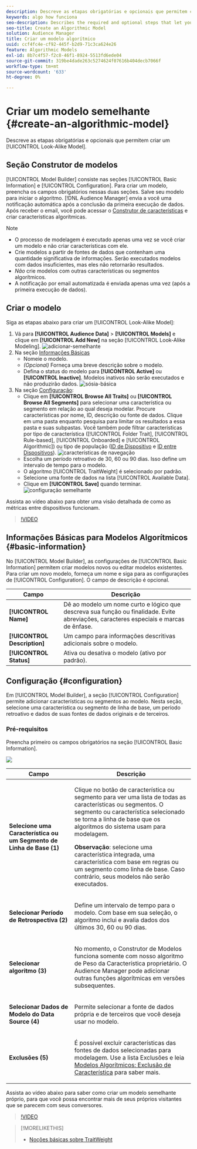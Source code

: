 ```yaml
---
description: Descreve as etapas obrigatórias e opcionais que permitem criar um modelo algorítmico no Construtor de modelos.
keywords: algo how funciona
seo-description: Describes the required and optional steps that let you create an algorithmic model in Model Builder.
seo-title: Create an Algorithmic Model
solution: Audience Manager
title: Criar um modelo algorítmico
uuid: ccf4fc4e-cf92-445f-b2d9-71c3ca624e26
feature: Algorithmic Models
exl-id: 8b7c4f57-f2c8-46f1-8924-5513fd6ede04
source-git-commit: 319be4dade263c5274624f07616b404decb7066f
workflow-type: tm+mt
source-wordcount: '633'
ht-degree: 0%

---
```


# Criar um modelo semelhante {#create-an-algorithmic-model}

Descreve as etapas obrigatórias e opcionais que permitem criar um [!UICONTROL Look-Alike Model].

## Seção Construtor de modelos

[!UICONTROL Model Builder] consiste nas seções [!UICONTROL Basic Information] e [!UICONTROL Configuration]. Para criar um modelo, preencha os campos obrigatórios nessas duas seções. Salve seu modelo para iniciar o algoritmo. [!DNL Audience Manager] envia a você uma notificação automática após a conclusão da primeira execução de dados. Após receber o email, você pode acessar o [Construtor de características](../../features/traits/about-trait-builder.md) e criar características algorítmicas.

>[!NOTE]
>
>* O processo de modelagem é executado apenas uma vez se você criar um modelo e não criar características com ele.
>* Crie modelos a partir de fontes de dados que contenham uma quantidade significativa de informações. Serão executados modelos com dados insuficientes, mas eles não retornarão resultados.
>* *Não* crie modelos com outras características ou segmentos algorítmicos.
>* A notificação por email automatizada é enviada apenas uma vez (após a primeira execução de dados).

## Criar o modelo

Siga as etapas abaixo para criar um [!UICONTROL Look-Alike Model]:

1. Vá para **[!UICONTROL Audience Data]** > **[!UICONTROL Models]** e clique em **[!UICONTROL Add New]** na seção [!UICONTROL Look-Alike Modeling].
   ![adicionar-semelhante](assets/look-alike-add.png)
1. Na seção [Informações Básicas](../../features/algorithmic-models/create-model.md#basic-information)
   * Nomeie o modelo.
   * *(Opcional)* Forneça uma breve descrição sobre o modelo.
   * Defina o status do modelo para **[!UICONTROL Active]** ou **[!UICONTROL Inactive]**. Modelos inativos não serão executados e não produzirão dados.
     ![sósia-básica](assets/look-alike-basic.png)
1. Na seção [Configuração](../../features/algorithmic-models/create-model.md#configuration):
   * Clique em **[!UICONTROL Browse All Traits]** ou **[!UICONTROL Browse All Segments]** para selecionar uma característica ou segmento em relação ao qual deseja modelar. Procure características por nome, ID, descrição ou fonte de dados. Clique em uma pasta enquanto pesquisa para limitar os resultados a essa pasta e suas subpastas. Você também pode filtrar características por tipo de característica ([!UICONTROL Folder Trait], [!UICONTROL Rule-based], [!UICONTROL Onboarded] e [!UICONTROL Algorithmic]) ou tipo de população ([ID de Dispositivo](../../reference/ids-in-aam.md) e [ID entre Dispositivos](../../reference/ids-in-aam.md)).
     ![características de navegação](assets/browse-traits.png)
   * Escolha um período retroativo de 30, 60 ou 90 dias. Isso define um intervalo de tempo para o modelo.
   * O algoritmo [!UICONTROL TraitWeight] é selecionado por padrão.
   * Selecione uma fonte de dados na lista [!UICONTROL Available Data].
   * Clique em **[!UICONTROL Save]** quando terminar.
     ![configuração semelhante](assets/look-alike-configuration.png)

Assista ao vídeo abaixo para obter uma visão detalhada de como as métricas entre dispositivos funcionam.

>[!VIDEO](https://experienceleague.adobe.com/docs/audience-manager-learn/tutorials/build-and-manage-audiences/profile-merge/understanding-cross-device-metrics-in-audience-manager.html?lang=pt-BR)

## Informações Básicas para Modelos Algorítmicos {#basic-information}

<!-- r_model_basic.xml -->

No [!UICONTROL Model Builder], as configurações de [!UICONTROL Basic Information] permitem criar modelos novos ou editar modelos existentes. Para criar um novo modelo, forneça um nome e siga para as configurações de [!UICONTROL Configuration]. O campo de descrição é opcional.

| Campo | Descrição |
|---|---|
| **[!UICONTROL Name]** | Dê ao modelo um nome curto e lógico que descreva sua função ou finalidade. Evite abreviações, caracteres especiais e marcas de ênfase. |
| **[!UICONTROL Description]** | Um campo para informações descritivas adicionais sobre o modelo. |
| **[!UICONTROL Status]** | Ativa ou desativa o modelo (ativo por padrão). |

## Configuração {#configuration}

Em [!UICONTROL Model Builder], a seção [!UICONTROL Configuration] permite adicionar características ou segmentos ao modelo. Nesta seção, selecione uma característica ou segmento de linha de base, um período retroativo e dados de suas fontes de dados originais e de terceiros.

<!-- r_model_configuration.xml -->

### Pré-requisitos

Preencha primeiro os campos obrigatórios na seção [!UICONTROL Basic Information].

![](assets/lam_exclude_traits_numbered.png)

<table id="table_7A6BE5E5498D4776A30323B743954150"> 
 <thead> 
  <tr> 
   <th colname="col1" class="entry"> Campo </th> 
   <th colname="col2" class="entry"> Descrição </th> 
  </tr> 
 </thead>
 <tbody> 
  <tr> 
   <td colname="col1"> <p><b>Selecione uma Característica ou um Segmento de Linha de Base (1)</b> </p> </td> 
   <td colname="col2"> <p>Clique no botão de característica ou segmento para ver uma lista de todas as características ou segmentos. O segmento ou característica selecionado se torna a linha de base que os algoritmos do sistema usam para modelagem. </p> <p> <p><b>Observação</b>: selecione uma característica integrada, uma característica com base em regras ou um segmento como linha de base. Caso contrário, seus modelos não serão executados. </p> </p> </td> 
  </tr> 
  <tr> 
   <td colname="col1"> <p><b>Selecionar Período de Retrospectiva (2)</b> </p> </td> 
   <td colname="col2"> <p>Define um intervalo de tempo para o modelo. Com base em sua seleção, o algoritmo inclui e avalia dados dos últimos 30, 60 ou 90 dias. </p> </td> 
  </tr> 
  <tr> 
   <td colname="col1"> <p><b>Selecionar algoritmo (3)</b> </p> </td> 
   <td colname="col2"> <p>No momento, o Construtor de Modelos funciona somente com nosso algoritmo <span class="keyword"> de Peso da Característica</span> proprietário. <span class="keyword"> O Audience Manager</span> pode adicionar outras funções algorítmicas em versões subsequentes. </p> </td>
  </tr>
  <tr> 
   <td colname="col1"> <p><b>Selecionar Dados de Modelo do Data Source (4)</b> </p> </td> 
   <td colname="col2"> <p>Permite selecionar a fonte de dados própria e de terceiros que você deseja usar no modelo. </p> </td>
  </tr> 
  <tr> 
   <td colname="col1"> <p><b>Exclusões (5)</b> </p> </td> 
   <td colname="col2"> <p>É possível excluir características das fontes de dados selecionadas para modelagem. Use a lista <span class="wintitle"> Exclusões</span> e leia <a href="../../features/algorithmic-models/trait-exclusion-algo-models.md"> Modelos Algorítmicos: Exclusão de Característica</a> para saber mais. </p> </td>
  </tr> 
 </tbody>
</table>

Assista ao vídeo abaixo para saber como criar um modelo semelhante próprio, para que você possa encontrar mais de seus próprios visitantes que se parecem com seus conversores.

>[!VIDEO](https://video.tv.adobe.com/v/23504/)

>[!MORELIKETHIS]
>
>* [Noções básicas sobre TraitWeight](../../features/algorithmic-models/understanding-models.md#understanding-traitweight)
